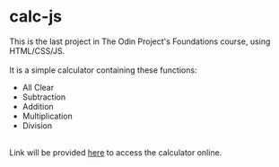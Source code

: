# calc-js

This is the last project in The Odin Project's Foundations course, using HTML/CSS/JS.
<br><br>
It is a simple calculator containing these functions:
- All Clear
- Subtraction
- Addition
- Multiplication
- Division
<br><br>

Link will be provided [here]() to access the calculator online.

